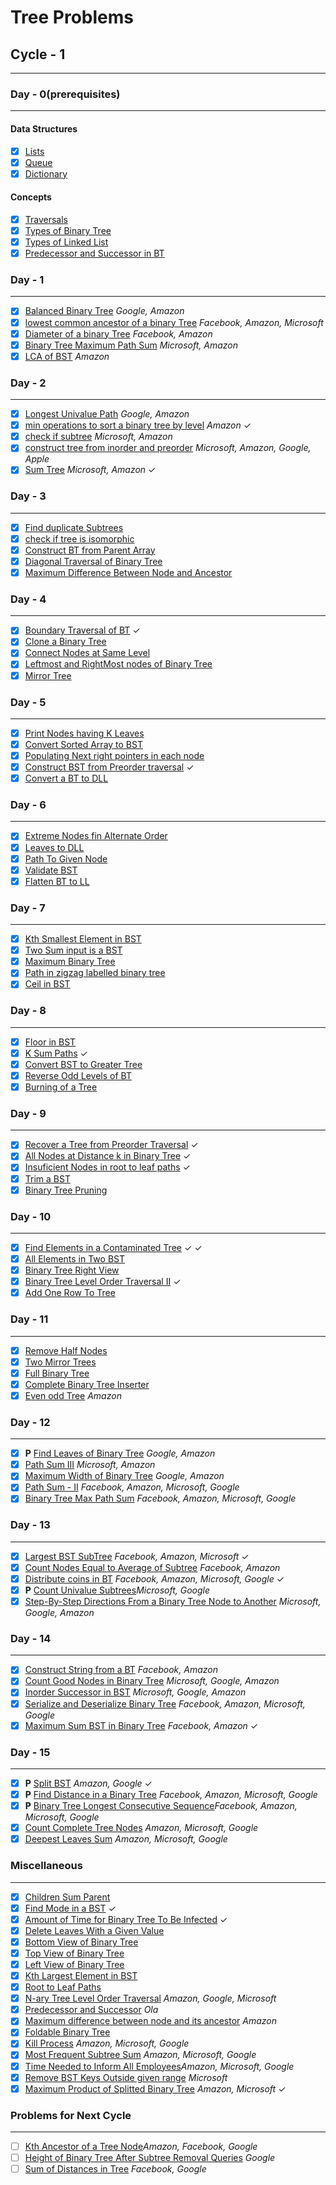 # Tree Problems

## Cycle - 1

---

### Day - 0(prerequisites)

---

#### Data Structures

- [x] [Lists](https://www.geeksforgeeks.org/python-lists/)
- [x] [Queue](https://www.geeksforgeeks.org/deque-in-python/)
- [x] [Dictionary](https://www.geeksforgeeks.org/python-dictionary/)

#### Concepts

- [x] [Traversals](https://www.geeksforgeeks.org/tree-traversals-inorder-preorder-and-postorder/)
- [x] [Types of Binary Tree](https://www.geeksforgeeks.org/types-of-binary-tree/)
- [x] [Types of Linked List](https://www.geeksforgeeks.org/types-of-linked-list/)
- [x] [Predecessor and Successor in BT](https://www.geeksforgeeks.org/inorder-predecessor-successor-given-key-bst/)

### Day - 1

---

- [x] [Balanced Binary Tree](https://leetcode.com/problems/balanced-binary-tree/description/) <cite>Google, Amazon</cite>
- [x] [lowest common ancestor of a binary Tree](https://leetcode.com/problems/lowest-common-ancestor-of-a-binary-tree/description/) <cite>Facebook, Amazon, Microsoft</cite>
- [x] [Diameter of a binary Tree](https://leetcode.com/problems/diameter-of-binary-tree/description/) <cite>Facebook, Amazon</cite>
- [x] [Binary Tree Maximum Path Sum](https://leetcode.com/problems/binary-tree-maximum-path-sum/description/) <cite>Microsoft, Amazon</cite>
- [x] [LCA of BST](https://leetcode.com/problems/lowest-common-ancestor-of-a-binary-search-tree/description/) <cite>Amazon</cite>

### Day - 2

---

- [x] [Longest Univalue Path](https://leetcode.com/problems/longest-univalue-path/description/) <cite>Google, Amazon</cite>
- [x] [min operations to sort a binary tree by level](https://leetcode.com/problems/minimum-number-of-operations-to-sort-a-binary-tree-by-level/description/) <cite>Amazon</cite> &check;
- [x] [check if subtree](https://practice.geeksforgeeks.org/problems/check-if-subtree/1) <cite>Microsoft, Amazon</cite>
- [x] [construct tree from inorder and preorder](https://leetcode.com/problems/construct-binary-tree-from-preorder-and-inorder-traversal/) <cite>Microsoft, Amazon, Google, Apple</cite>
- [x] [Sum Tree](https://practice.geeksforgeeks.org/problems/sum-tree/1) <cite>Microsoft, Amazon</cite> &check;

### Day - 3

---

- [x] [Find duplicate Subtrees](https://leetcode.com/problems/find-duplicate-subtrees/description/)
- [x] [check if tree is isomorphic](./Day-4/Check%20if%20Tree%20is%20Isomorphic%20-%20GFG/README.md)
- [x] [Construct BT from Parent Array](https://practice.geeksforgeeks.org/problems/construct-binary-tree-from-parent-array/1)
- [x] [Diagonal Traversal of Binary Tree](https://practice.geeksforgeeks.org/problems/diagonal-traversal-of-binary-tree/1)
- [x] [Maximum Difference Between Node and Ancestor](https://leetcode.com/problems/maximum-difference-between-node-and-ancestor/description/)

### Day - 4

---

- [x] [Boundary Traversal of BT](https://practice.geeksforgeeks.org/problems/boundary-traversal-of-binary-tree/1) &check;
- [x] [Clone a Binary Tree](https://practice.geeksforgeeks.org/problems/clone-a-binary-tree/1)
- [x] [Connect Nodes at Same Level](https://practice.geeksforgeeks.org/problems/connect-nodes-at-same-level/1)
- [x] [Leftmost and RightMost nodes of Binary Tree](https://practice.geeksforgeeks.org/problems/leftmost-and-rightmost-nodes-of-binary-tree/1)
- [x] [Mirror Tree](https://practice.geeksforgeeks.org/problems/mirror-tree/1)

### Day - 5

---

- [x] [Print Nodes having K Leaves](https://practice.geeksforgeeks.org/problems/print-nodes-having-k-leaves/1)
- [x] [Convert Sorted Array to BST](https://leetcode.com/problems/convert-sorted-array-to-binary-search-tree/description/)
- [x] [Populating Next right pointers in each node](https://leetcode.com/problems/populating-next-right-pointers-in-each-node/description/)
- [x] [Construct BST from Preorder traversal](https://leetcode.com/problems/construct-binary-search-tree-from-preorder-traversal/description/) &check;
- [x] [Convert a BT to DLL](https://www.codingninjas.com/codestudio/problem-details/convert-a-given-binary-tree-to-doubly-linked-list_893106)

### Day - 6

---

- [x] [Extreme Nodes fin Alternate Order](https://practice.geeksforgeeks.org/problems/extreme-nodes-in-alternate-order/1)
- [x] [Leaves to DLL](https://practice.geeksforgeeks.org/problems/leaves-to-dll/1)
- [x] [Path To Given Node](https://www.interviewbit.com/problems/path-to-given-node/)
- [x] [Validate BST](https://leetcode.com/problems/validate-binary-search-tree/description/)
- [x] [Flatten BT to LL](https://leetcode.com/problems/flatten-binary-tree-to-linked-list/description/)

### Day - 7

---

- [x] [Kth Smallest Element in BST](https://leetcode.com/problems/kth-smallest-element-in-a-bst/description/)
- [x] [Two Sum input is a BST](https://leetcode.com/problems/two-sum-iv-input-is-a-bst/description/)
- [x] [Maximum Binary Tree](https://leetcode.com/problems/maximum-binary-tree-ii/description/)
- [x] [Path in zigzag labelled binary tree](https://leetcode.com/problems/path-in-zigzag-labelled-binary-tree/description/)
- [x] [Ceil in BST](https://practice.geeksforgeeks.org/problems/implementing-ceil-in-bst/1)

### Day - 8

---

- [x] [Floor in BST](https://practice.geeksforgeeks.org/problems/floor-in-bst/1)
- [x] [K Sum Paths](https://practice.geeksforgeeks.org/problems/k-sum-paths/1) &check;
- [x] [Convert BST to Greater Tree](https://leetcode.com/problems/convert-bst-to-greater-tree/)
- [x] [Reverse Odd Levels of BT](https://leetcode.com/problems/reverse-odd-levels-of-binary-tree/description/)
- [x] [Burning of a Tree](https://practice.geeksforgeeks.org/problems/burning-tree/1)

### Day - 9

---

- [x] [Recover a Tree from Preorder Traversal](https://leetcode.com/problems/recover-a-tree-from-preorder-traversal/description/) &check;
- [x] [All Nodes at Distance k in Binary Tree](https://leetcode.com/problems/all-nodes-distance-k-in-binary-tree/description/) &check;
- [x] [Insuficient Nodes in root to leaf paths](https://leetcode.com/problems/insufficient-nodes-in-root-to-leaf-paths/description/) &check;
- [x] [Trim a BST](https://leetcode.com/problems/trim-a-binary-search-tree/description/)
- [x] [Binary Tree Pruning](https://leetcode.com/problems/binary-tree-pruning/description/)

### Day - 10

---

- [x] [Find Elements in a Contaminated Tree](https://leetcode.com/problems/find-elements-in-a-contaminated-binary-tree/description/) &check; &check;
- [x] [All Elements in Two BST](https://leetcode.com/problems/all-elements-in-two-binary-search-trees/description/)
- [x] [Binary Tree Right View](https://leetcode.com/problems/binary-tree-right-side-view/description/)
- [x] [Binary Tree Level Order Traversal II](https://leetcode.com/problems/binary-tree-level-order-traversal-ii/description/) &check;
- [x] [Add One Row To Tree](https://leetcode.com/problems/add-one-row-to-tree/)

### Day - 11

---

- [x] [Remove Half Nodes](https://practice.geeksforgeeks.org/problems/remove-half-nodes/1)
- [x] [Two Mirror Trees](https://practice.geeksforgeeks.org/problems/two-mirror-trees/1)
- [x] [Full Binary Tree](https://practice.geeksforgeeks.org/problems/full-binary-tree/1)
- [x] [Complete Binary Tree Inserter](https://leetcode.com/problems/complete-binary-tree-inserter/description/)
- [x] [Even odd Tree](https://leetcode.com/problems/even-odd-tree/) <cite>Amazon</cite>

### Day - 12

---

- [x] **P** [Find Leaves of Binary Tree](https://leetcode.com/problems/find-leaves-of-binary-tree/description/) <cite>Google, Amazon</cite>
- [x] [Path Sum III](https://leetcode.com/problems/path-sum-iii/) <cite>Microsoft, Amazon</cite>
- [x] [Maximum Width of Binary Tree](https://leetcode.com/problems/maximum-width-of-binary-tree/) <cite>Google, Amazon</cite>
- [x] [Path Sum - II](https://leetcode.com/problems/path-sum-ii/description) <cite>Facebook, Amazon, Microsoft, Google</cite>
- [x] [Binary Tree Max Path Sum](https://leetcode.com/problems/binary-tree-maximum-path-sum/description/) <cite>Facebook, Amazon, Microsoft, Google</cite>

### Day - 13

---

- [x] [Largest BST SubTree](https://leetcode.com/problems/largest-bst-subtree/description/) <cite>Facebook, Amazon, Microsoft</cite> &check;
- [x] [Count Nodes Equal to Average of Subtree](https://leetcode.com/problems/count-nodes-equal-to-average-of-subtree/) <cite>Facebook, Amazon</cite>
- [x] [Distribute coins in BT](https://leetcode.com/problems/distribute-coins-in-binary-tree/) <cite>Facebook, Amazon, Microsoft, Google</cite> &check;
- [x] <b>P</b> [Count Univalue Subtrees](https://leetcode.com/problems/count-univalue-subtrees/description/)<cite>Microsoft, Google</cite>
- [x] [Step-By-Step Directions From a Binary Tree Node to Another](https://leetcode.com/problems/step-by-step-directions-from-a-binary-tree-node-to-another/description/) <cite>Microsoft, Google, Amazon</cite>

### Day - 14

---

- [x] [Construct String from a BT](https://leetcode.com/problems/construct-string-from-binary-tree/description/) <cite>Facebook, Amazon</cite>
- [x] [Count Good Nodes in Binary Tree](https://leetcode.com/problems/count-good-nodes-in-binary-tree/description/) <cite>Microsoft, Google, Amazon</cite>
- [x] [Inorder Successor in BST](https://leetcode.com/problems/inorder-successor-in-bst/description/) <cite>Microsoft, Google, Amazon</cite>
- [x] [Serialize and Deserialize Binary Tree](https://leetcode.com/problems/serialize-and-deserialize-binary-tree/description/) <cite>Facebook, Amazon, Microsoft, Google</cite>
- [x] [Maximum Sum BST in Binary Tree](https://leetcode.com/problems/maximum-sum-bst-in-binary-tree/) <cite>Facebook, Amazon</cite> &check;

### Day - 15

---

- [x] **P** [Split BST](https://leetcode.com/problems/split-bst/description/) <cite>Amazon, Google</cite> &check;
- [x] **P** [Find Distance in a Binary Tree](https://leetcode.com/problems/find-distance-in-a-binary-tree/) <cite>Facebook, Amazon, Microsoft, Google</cite>
- [x] **P** [Binary Tree Longest Consecutive Sequence](https://leetcode.com/problems/binary-tree-longest-consecutive-sequence/description/)<cite>Facebook, Amazon, Microsoft, Google</cite>
- [x] [Count Complete Tree Nodes](https://leetcode.com/problems/count-complete-tree-nodes/) <cite> Amazon, Microsoft, Google</cite>
- [x] [Deepest Leaves Sum](https://leetcode.com/problems/deepest-leaves-sum/description/) <cite> Amazon, Microsoft, Google</cite>

### Miscellaneous

---

- [x] [Children Sum Parent](https://practice.geeksforgeeks.org/problems/children-sum-parent/1)
- [x] [Find Mode in a BST](https://leetcode.com/problems/find-mode-in-binary-search-tree/description/) &check;
- [x] [Amount of Time for Binary Tree To Be Infected](https://leetcode.com/problems/amount-of-time-for-binary-tree-to-be-infected/) &check;
- [x] [Delete Leaves With a Given Value](https://leetcode.com/problems/delete-leaves-with-a-given-value/description/)
- [x] [Bottom View of Binary Tree](https://practice.geeksforgeeks.org/problems/bottom-view-of-binary-tree/1)
- [x] [Top View of Binary Tree](https://practice.geeksforgeeks.org/problems/top-view-of-binary-tree/1)
- [x] [Left View of Binary Tree](https://practice.geeksforgeeks.org/problems/left-view-of-binary-tree/1)
- [x] [Kth Largest Element in BST](https://practice.geeksforgeeks.org/problems/kth-largest-element-in-bst/1)
- [x] [Root to Leaf Paths](https://practice.geeksforgeeks.org/problems/root-to-leaf-paths/1)
- [x] [N-ary Tree Level Order Traversal](https://leetcode.com/problems/n-ary-tree-level-order-traversal/description/) <cite>Amazon, Google, Microsoft</cite>
- [x] [Predecessor and Successor](https://practice.geeksforgeeks.org/problems/predecessor-and-successor/1) <cite> Ola </cite>
- [x] [Maximum difference between node and its ancestor](https://practice.geeksforgeeks.org/problems/maximum-difference-between-node-and-its-ancestor/1) <cite>Amazon</cite>
- [x] [Foldable Binary Tree](https://practice.geeksforgeeks.org/problems/foldable-binary-tree/1)
- [x] [Kill Process](https://leetcode.com/problems/kill-process/description/) <cite>Amazon, Microsoft, Google</cite>
- [x] [Most Frequent Subtree Sum](https://leetcode.com/problems/most-frequent-subtree-sum/description/) <cite>Amazon, Microsoft, Google</cite>
- [x] [Time Needed to Inform All Employees](https://leetcode.com/problems/time-needed-to-inform-all-employees/)<cite>Amazon, Microsoft, Google</cite>
- [x] [Remove BST Keys Outside given range](https://practice.geeksforgeeks.org/problems/remove-bst-keys-outside-given-range/1) <cite>Microsoft</cite>
- [x] [Maximum Product of Splitted Binary Tree](https://leetcode.com/problems/maximum-product-of-splitted-binary-tree/description/) <cite>Amazon, Microsoft</cite> &check;

### Problems for Next Cycle

---

- [ ] [Kth Ancestor of a Tree Node](https://leetcode.com/problems/kth-ancestor-of-a-tree-node/)<cite>Amazon, Facebook, Google</cite>
- [ ] [Height of Binary Tree After Subtree Removal Queries](https://leetcode.com/problems/height-of-binary-tree-after-subtree-removal-queries/) <cite>Google</cite>
- [ ] [Sum of Distances in Tree](https://leetcode.com/problems/sum-of-distances-in-tree/) <cite> Facebook, Google</cite>
